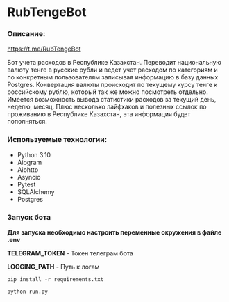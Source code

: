# RubTengeBot

### Описание:

https://t.me/RubTengeBot

Бот учета расходов в Республике Казахстан. Переводит национальную валюту тенге в русские рубли и ведет учет расходом по категориям и по 
конкретным пользователям записывая информацию в базу данных Postgres. Конвертация валюты происходит по текущему курсу тенге к российскому 
рублю, который так же можно посмотреть отдельно. Имеется возможность вывода статистики расходов за текущий день, неделю, месяц. Плюс несколько
лайфхаков и полезных ссылок по проживанию в Республике Казахстан, эта информация будет пополняться.

### Используемые технологии:

- Python 3.10
- Aiogram
- Aiohttp
- Asyncio
- Pytest
- SQLAlchemy
- Postgres

### Запуск бота

**Для запуска необходимо настроить переменные окружения в файле .env**

**TELEGRAM_TOKEN** - Токен телеграм бота

**LOGGING_PATH** - Путь к логам



`pip install -r requirements.txt`

`python run.py`
